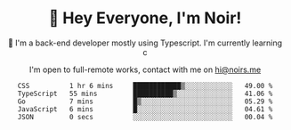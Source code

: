 <div align="center">

<h1 align="center">👋 Hey Everyone, I'm Noir! </h1>
  

 🎉  I'm a back-end developer mostly using Typescript. I'm currently learning c

   
<p align="center">

  I'm open to full-remote works, contact with me on [hi@noirs.me](mailto:hi@noirs.me)
 
 </p>
   

  
<!--START_SECTION:waka-->

```text
CSS          1 hr 6 mins     ████████████▒░░░░░░░░░░░░   49.00 %
TypeScript   55 mins         ██████████▒░░░░░░░░░░░░░░   41.06 %
Go           7 mins          █▒░░░░░░░░░░░░░░░░░░░░░░░   05.29 %
JavaScript   6 mins          █░░░░░░░░░░░░░░░░░░░░░░░░   04.61 %
JSON         0 secs          ░░░░░░░░░░░░░░░░░░░░░░░░░   00.04 %
```

<!--END_SECTION:waka-->
